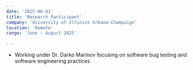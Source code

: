 ```yaml
---
date: '2025-06-01'
title: 'Research Participant'
company: 'University of Illinios Urbana-Champaign'
location: 'Remote'
range: 'June - August 2025'

---
```


- Working under Dr. Darko Marinov focusing on software bug testing and software engineering practices
